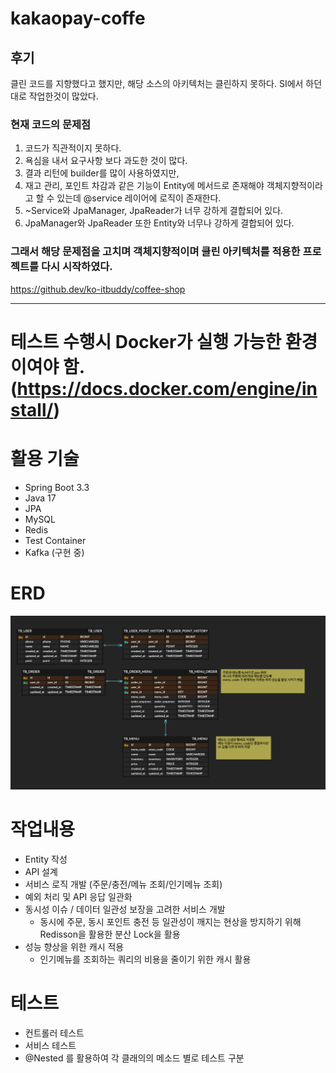 # kakaopay-coffe

## 후기
클린 코드를 지향했다고 했지만, 해당 소스의 아키텍처는 클린하지 못하다.
SI에서 하던대로 작업한것이 많았다.

### 현재 코드의 문제점
1. 코드가 직관적이지 못하다.
2. 욕심을 내서 요구사항 보다 과도한 것이 많다.
3. 결과 리턴에 builder를 많이 사용하였지만,
4. 재고 관리, 포인트 차감과 같은 기능이 Entity에 메서드로 존재해야 객체지향적이라고 할 수 있는데 @service 레이어에 로직이 존재한다.
5. ~Service와 JpaManager, JpaReader가 너무 강하게 결합되어 있다.
6. JpaManager와 JpaReader 또한 Entity와 너무나 강하게 결합되어 있다.

### 그래서 해당 문제점을 고치며 객체지향적이며 클린 아키텍처를 적용한 프로젝트를 다시 시작하였다.
https://github.dev/ko-itbuddy/coffee-shop

---

# 테스트 수행시 Docker가 실행 가능한 환경이여야 함. (https://docs.docker.com/engine/install/)

# 활용 기술
- Spring Boot 3.3
- Java 17
- JPA
- MySQL
- Redis
- Test Container
- Kafka (구현 중)

# ERD

![erd.png](erd.png)

# 작업내용
- Entity 작성
- API 설계
- 서비스 로직 개발 (주문/충전/메뉴 조회/인기메뉴 조회)
- 예외 처리 및 API 응답 일관화
- 동시성 이슈 / 데이터 일관성 보장을 고려한 서비스 개발 
  - 동시에 주문, 동시 포인트 충전 등 일관성이 깨지는 현상을 방지하기 위해 Redisson을 활용한 분산 Lock을 활용
- 성능 향상을 위한 캐시 적용
  - 인기메뉴를 조회하는 쿼리의 비용을 줄이기 위한 캐시 활용

# 테스트
- 컨트롤러 테스트
- 서비스 테스트
- @Nested 를 활용하여 각 클래의의 메소드 별로 테스트 구분
